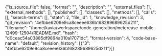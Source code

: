 {"is_source_file": false, "format": "", "description": "", "external_files": [], "external_methods": [], "published": [], "classes": [], "methods": [], "calls": [], "search-terms": [], "state": 2, "file_id": 1, "knowledge_revision": 3, "git_revision": "4efbbe6209e9ca8ceeee636b168289689625d211", "filename": "/home/kavia/workspace/code-generation/meterease-mobile-12499-12504/README.md", "hash": "d0ceac54a03885df9864a010a17071dc", "format-version": 4, "code-base-name": "default", "revision_history": [{"3": "4efbbe6209e9ca8ceeee636b168289689625d211"}]}